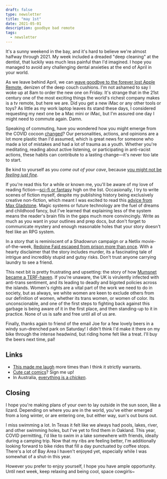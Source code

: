 ```yaml
---
draft: false
type: newsletter
title: "may 1st"
date: 2021-05-01
description: goodbye bad remote
tags:
  - newsletter
---
```


It's a sunny weekend in the bay, and it's hard to believe we're almost halfway through 2021. My week included a dreaded "deep cleaning" at the dentist, that luckily was much less painful than I'd imagined. I hope you managed to avoid any challenging dental anxieties at the end of April in your world. 

As we leave behind April, we can [wave goodbye to the forever lost Apple Remote](https://www.theverge.com/22394083/siri-remote-apple-tv-goodbye), denizen of the deep couch cushions. I'm not ashamed to say I woke up at 8am to order the new one on Friday. It's strange that in the 21st century one of the most exciting things the world's richest company makes is a tv remote, but here we are. Did you get a new iMac or any other tools or toys? As little as my work laptop leaves its stand these days, I considered requesting my next one be a Mac mini or iMac, but I'm assured one day I might need to commute again. Damn.

Speaking of commuting, have you wondered how you might emerge from the COVID cocoon [changed](https://www.nytimes.com/2021/04/06/opinion/covid-personality-change.html)? Our personalities, actions, and opinions are a lot more plastic than I'd assumed, which is great news for someone who made a lot of mistakes and had a lot of trauma as a youth. Whether you're meditating, reading about active listening, or participating in anti-racist actions, these habits can contribute to a lasting change—it's never too late to start.

Be kind to yourself as you _come out of your cave_, because [you might not be _feeling just fine_](https://www.vice.com/en/article/v7emd3/15-people-lived-40-days-in-a-sunless-cave-without-clocks-to-study-time).

If you're read this for a while or known me, you'll be aware of my love of reading fiction—[sci-fi or fantasy](https://www.brookshelley.com/books/) high on the list. Occasionally, I try to write scenes of fiction myself, despite my publishing history being exclusively creative non-fiction, which meant I was excited to read this [advice from Max Gladstone](https://maxgladstone.substack.com/p/combs-bullets-baseball-and-other). Magic systems or future technology are the fuel of dreams and childhood fancy, but I've learned that explaining less of the system means the reader's brain fills in the gaps much more convincingly. Write as much as you want in your outlines and prep docs, but don't forget to communicate mystery and enough reasonable holes that your story doesn't feel like an RPG system.

In a story that is reminiscent of a Shadowrun campaign or a Netlix movie-of-the-week, [Redoine Faid escaped from prison more than once](https://www.gq.com/story/worlds-greatest-jailbreak-artist-redoine-faid). With a hearty disclaimer that the story includes murder, its a fascinating tale of intrigue and incredibly stupid and gutsy risks. Don't trust anyone carrying laundry to see a friend.

This next bit is pretty frustrating and upsetting: the story of how [Mumsnet became a TERF-haven](https://lux-magazine.com/article/the-road-to-terfdom/). If you're unaware, the UK is virulently infected with anti-trans sentiment, and its leading to deadly and bigoted policies across the islands. Women's rights are a vital part of the work we need to do in society, but as always, we white women are keen to exclude others from our definition of women, whether its trans women, or women of color. Its unconscionable, and one of the first steps to fighting back against this garbage is being aware of it in the first place, and then standing-up to it in practice. None of us is safe and free until all of us are.

Finally, thanks again to friend of the email Joe for a few lovely beers in a windy sun-drenched park on Saturday! I didn't think I'd make it there on my bike through the intense headwind, but riding home felt like a treat. I'll buy the beers next time, pal!

## Links

- [This made me laugh](https://pointerpointer.com) more times than I think it strictly warrants.
- [Cute cat comics](https://sai-zen-sen.jp/comics/twi4/fushigineko/0019.html)? Sign me up!
- In Australia, [everything is a _chicken_](https://www.news.com.au/technology/science/animals/bin-chickens-the-big-myth-about-australias-most-hated-bird/news-story/353a64d27ead331c0a678e04f78cdf73).

## Closing

I hope you're making plans of your own to lay outside in the sun soon, like a lizard. Depending on where you are in the world, you've either emerged from a long winter, or are entering one, but either way, sun's out buns out.

I miss swimming a lot. In Texas it felt like we always had pools, lakes, river, and other swimming holes, but I've yet to find them in Oakland. This year, COVID permitting, I'd like to swim in a lake somewhere with friends, ideally during a camping trip. Now that my ribs are feeling better, I'm additionally looking forward to bike rides that fill a day punctuated by coffee stops. There's a lot of Bay Area I haven't enjoyed yet, especially while I was somewhat of a shut-in this year.

However you prefer to enjoy yourself, I hope you have ample opportunity. Until next week, keep relaxing and being cool, space cowgirls~